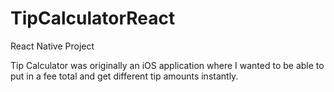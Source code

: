 # TipCalculatorReact
React Native Project 

Tip Calculator was originally an iOS application where I wanted to be able to put in a fee total and get different tip amounts instantly.

